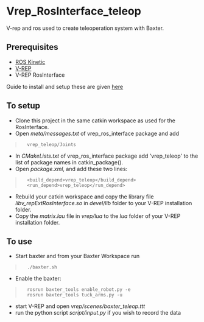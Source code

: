 # Vrep_RosInterface_teleop
V-rep and ros used to create teleoperation system with Baxter.

## Prerequisites
* [ROS Kinetic](http://wiki.ros.org/kinetic/Installation)
* [V-REP](http://www.coppeliarobotics.com/downloads.html)
* V-REP RosInterface

Guide to install and setup these are given [here](https://github.com/akhilj95/vrep_teleop/wiki/RosInterface-Setup)

## To setup
* Clone this project in the same catkin workspace as used for the RosInterface.
* Open _meta/messages.txt_ of vrep_ros_interface package and add
>       vrep_teleop/Joints
* In _CMakeLists.txt_ of vrep_ros_interface package add 'vrep_teleop' to the list of package names in catkin_package().
* Open _package.xml_, and add these two lines:
>       <build_depend>vrep_teleop</build_depend>
>       <run_depend>vrep_teleop</run_depend>    
* Rebuild your catkin workspace and copy the library file _libv_repExtRosInterface.so_ in _devel/lib_ folder to your V-REP installation folder.
* Copy the _matrix.lau_ file in _vrep/lua_ to the _lua_ folder of your V-REP installation folder.

## To use
* Start baxter and from your Baxter Workspace run
>       ./baxter.sh
* Enable the baxter:
>       rosrun baxter_tools enable_robot.py -e
>       rosrun baxter_tools tuck_arms.py -u
* start V-REP and open _vrep/scenes/baxter_teleop.ttt_
* run the python script _script/input.py_ if you wish to record the data
